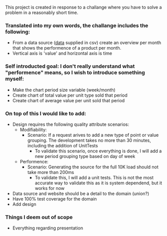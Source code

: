 This project is created in response to a challange where you have to solve a problem in a reasonably short time.

### Translated into my own words, the challange includes the following:
 - From a data source ([data](Infrastructure/MockedData/sales.csv) supplied in csv) create an overview per month that shows the performence of a product per month.
 - Vertical axis is 'value' and horizontal axis is time
 
### Self introducted goal: I don't really understand what "performence" means, so I wish to introduce something myself:
 - Make the chart period size variable (week/month)
 - Create chart of total value per unit type sold that period
 - Create chart of average value per unit sold that period
 
### On top of this I would like to add:
 - Design requires the following quality attribute scenarios:
   - Modifiability:
     - Scenario: If a request arives to add a new type of point or value grouping. The development takes no more than 30 minutes, including the addition of UnitTests
       - To validate this scenario, once everything is done, I will add a new period grouping type based on day of week
   - Performence:
     - Scenario: Generating the source for the full 10K load should not take more than 200ms
       - To validate this, I will add a unit tests. This is not the most accurate way to validate this as it is system dependend, but it works for now
 - Data source and website should be a detail to the domain (union?)
 - Have 100% test coverage for the domain
 - Add design
 
### Things I deem out of scope
 - Everything regarding presentation
